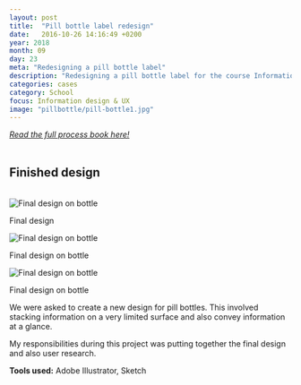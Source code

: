 ```yaml
---
layout: post
title:  "Pill bottle label redesign"
date:   2016-10-26 14:16:49 +0200
year: 2018
month: 09
day: 23
meta: "Redesigning a pill bottle label"
description: "Redesigning a pill bottle label for the course Information Design at Georgia Institute of Technology"
categories: cases
category: School
focus: Information design & UX
image: "pillbottle/pill-bottle1.jpg"
---
```


<a style="text-decoration:underline;" href="{{site.baseurl}}/images/pillbottle/processbook_marcus_johansson-compressed.pdf" >_Read the full process book here!_</a>
<br><br>

<h2>Finished design</h2>
<br>
<img data-src="{{site.baseurl}}/images/pillbottle/pill-bottle-final.jpg" alt="Final design on bottle" class="img-full lazyload" />
<p class="imgDesc">Final design</p>
<img data-src="{{site.baseurl}}/images/pillbottle/pill-bottle1.jpg" alt="Final design on bottle" class="img-full lazyload" />
<p class="imgDesc">Final design on bottle</p>
<img data-src="{{site.baseurl}}/images/pillbottle/pill-bottle2.jpg" alt="Final design on bottle" class="img-full lazyload" />
<p class="imgDesc">Final design on bottle</p>


We were asked to create a new design for pill bottles. This involved stacking information on a very limited surface and also convey information at a glance.

My responsibilities during this project was putting together the final design and also user research.

__Tools used:__ Adobe Illustrator, Sketch

